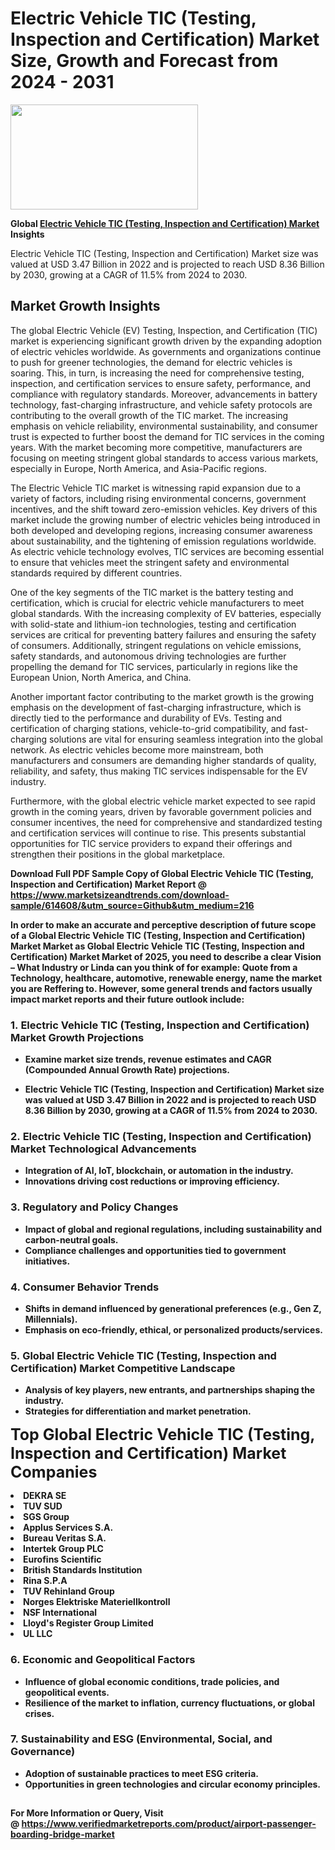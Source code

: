 <H1>Electric Vehicle TIC (Testing, Inspection and Certification) Market Size, Growth and Forecast from 2024 - 2031</H1><img class="aligncenter size-medium wp-image-584254" src="https://thirdeyenews.in/wp-content/uploads/2024/09/Global-Market-Research-300x168.jpeg" alt="" width="300" height="168" /><p><strong>Global&nbsp;<a href="https://www.marketsizeandtrends.com/download-sample/614608/&amp;utm_source=Github&utm_medium=216">Electric Vehicle TIC (Testing, Inspection and Certification) Market</a> Insights</strong></p><p>Electric Vehicle TIC (Testing, Inspection and Certification) Market size was valued at USD 3.47 Billion in 2022 and is projected to reach USD 8.36 Billion by 2030, growing at a CAGR of 11.5% from 2024 to 2030.</p><p><h2>Market Growth Insights</h2> <p>The global Electric Vehicle (EV) Testing, Inspection, and Certification (TIC) market is experiencing significant growth driven by the expanding adoption of electric vehicles worldwide. As governments and organizations continue to push for greener technologies, the demand for electric vehicles is soaring. This, in turn, is increasing the need for comprehensive testing, inspection, and certification services to ensure safety, performance, and compliance with regulatory standards. Moreover, advancements in battery technology, fast-charging infrastructure, and vehicle safety protocols are contributing to the overall growth of the TIC market. The increasing emphasis on vehicle reliability, environmental sustainability, and consumer trust is expected to further boost the demand for TIC services in the coming years. With the market becoming more competitive, manufacturers are focusing on meeting stringent global standards to access various markets, especially in Europe, North America, and Asia-Pacific regions.</p> <p><strong></strong></p> <p>The Electric Vehicle TIC market is witnessing rapid expansion due to a variety of factors, including rising environmental concerns, government incentives, and the shift toward zero-emission vehicles. Key drivers of this market include the growing number of electric vehicles being introduced in both developed and developing regions, increasing consumer awareness about sustainability, and the tightening of emission regulations worldwide. As electric vehicle technology evolves, TIC services are becoming essential to ensure that vehicles meet the stringent safety and environmental standards required by different countries.</p> <p>One of the key segments of the TIC market is the battery testing and certification, which is crucial for electric vehicle manufacturers to meet global standards. With the increasing complexity of EV batteries, especially with solid-state and lithium-ion technologies, testing and certification services are critical for preventing battery failures and ensuring the safety of consumers. Additionally, stringent regulations on vehicle emissions, safety standards, and autonomous driving technologies are further propelling the demand for TIC services, particularly in regions like the European Union, North America, and China.</p> <p>Another important factor contributing to the market growth is the growing emphasis on the development of fast-charging infrastructure, which is directly tied to the performance and durability of EVs. Testing and certification of charging stations, vehicle-to-grid compatibility, and fast-charging solutions are vital for ensuring seamless integration into the global network. As electric vehicles become more mainstream, both manufacturers and consumers are demanding higher standards of quality, reliability, and safety, thus making TIC services indispensable for the EV industry.</p> <p>Furthermore, with the global electric vehicle market expected to see rapid growth in the coming years, driven by favorable government policies and consumer incentives, the need for comprehensive and standardized testing and certification services will continue to rise. This presents substantial opportunities for TIC service providers to expand their offerings and strengthen their positions in the global marketplace.</p> <p><strong></p><p><span class=""><strong>Download Full PDF Sample Copy of Global Electric Vehicle TIC (Testing, Inspection and Certification) Market Report</strong> @ <a href="https://www.marketsizeandtrends.com/download-sample/614608/&amp;utm_source=Github&utm_medium=216" target="_blank">https://www.marketsizeandtrends.com/download-sample/614608/&amp;utm_source=Github&utm_medium=216</a></span></p><p>In order to make an accurate and perceptive description of future scope of a Global&nbsp;Electric Vehicle TIC (Testing, Inspection and Certification) Market Market as Global&nbsp;Electric Vehicle TIC (Testing, Inspection and Certification) Market Market of 2025, you need to describe a clear Vision &ndash; What Industry or Linda can you think of for example: Quote from a Technology, healthcare, automotive, renewable energy, name the market you are Reffering to. However, some general trends and factors usually impact market reports and their future outlook include:</p><h3>1.&nbsp;<strong>Electric Vehicle TIC (Testing, Inspection and Certification) Market Growth Projections</strong></h3><ul><li>Examine market size trends, revenue estimates and CAGR (Compounded Annual Growth Rate) projections.</li><li><p>Electric Vehicle TIC (Testing, Inspection and Certification) Market size was valued at USD 3.47 Billion in 2022 and is projected to reach USD 8.36 Billion by 2030, growing at a CAGR of 11.5% from 2024 to 2030.</p></li></ul><h3>2.&nbsp;<strong>Electric Vehicle TIC (Testing, Inspection and Certification) Market Technological Advancements</strong></h3><ul><li>Integration of AI, IoT, blockchain, or automation in the industry.</li><li>Innovations driving cost reductions or improving efficiency.</li></ul><h3>3.&nbsp;<strong>Regulatory and Policy Changes</strong></h3><ul><li>Impact of global and regional regulations, including sustainability and carbon-neutral goals.</li><li>Compliance challenges and opportunities tied to government initiatives.</li></ul><h3>4.&nbsp;<strong>Consumer Behavior Trends</strong></h3><ul><li>Shifts in demand influenced by generational preferences (e.g., Gen Z, Millennials).</li><li>Emphasis on eco-friendly, ethical, or personalized products/services.</li></ul><h3>5.&nbsp;<strong>Global Electric Vehicle TIC (Testing, Inspection and Certification) Market Competitive Landscape</strong></h3><ul><li>Analysis of key players, new entrants, and partnerships shaping the industry.</li><li>Strategies for differentiation and market penetration.</li></ul><p data-pm-slice="1 1 []"><span style="color: inherit; font-family: inherit; font-size: 25px;">Top Global Electric Vehicle TIC (Testing, Inspection and Certification) Market Companies</span></p><div class="" data-test-id=""><p><li>DEKRA SE</li><li> TUV SUD</li><li> SGS Group</li><li> Applus Services S.A.</li><li> Bureau Veritas S.A.</li><li> Intertek Group PLC</li><li> Eurofins Scientific</li><li> British Standards Institution</li><li> Rina S.P.A</li><li> TUV Rehinland Group</li><li> Norges Elektriske Materiellkontroll</li><li> NSF International</li><li> Lloyd's Register Group Limited</li><li> UL LLC</li></p></div><h3>6.&nbsp;<strong>Economic and Geopolitical Factors</strong></h3><ul><li>Influence of global economic conditions, trade policies, and geopolitical events.</li><li>Resilience of the market to inflation, currency fluctuations, or global crises.</li></ul><h3>7.&nbsp;<strong>Sustainability and ESG (Environmental, Social, and Governance)</strong></h3><ul><li>Adoption of sustainable practices to meet ESG criteria.</li><li>Opportunities in green technologies and circular economy principles.</li></ul><h2><strong style="font-size: 14px;">For More Information or Query, Visit @&nbsp;</strong><a style="background-color: #ffffff; font-size: 14px;" href="https://www.marketsizeandtrends.com/report/electric-vehicle-tic-testing-inspection-and-certification-market/" target="_blank">https://www.verifiedmarketreports.com/product/airport-passenger-boarding-bridge-market</a></h2>
